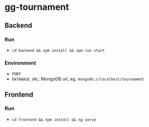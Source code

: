 # gg-tournament

## Backend

### Run
- `cd backend && npm install && npm run start`

### Environment
- `PORT`
- `DATABASE_URL`: MongoDB url, eg. `mongodb://localhost/tournament`

## Frontend

### Run
- `cd frontend && npm install && ng serve`
